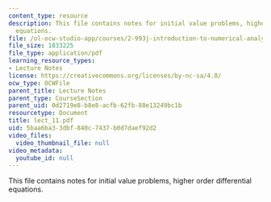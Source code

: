 ```yaml
---
content_type: resource
description: This file contains notes for initial value problems, higher order differential
  equations.
file: /ol-ocw-studio-app/courses/2-993j-introduction-to-numerical-analysis-for-engineering-13-002j-spring-2005/5baa6ba33dbf840c7437b0d7daef92d2_lect_11.pdf
file_size: 1833225
file_type: application/pdf
learning_resource_types:
- Lecture Notes
license: https://creativecommons.org/licenses/by-nc-sa/4.0/
ocw_type: OCWFile
parent_title: Lecture Notes
parent_type: CourseSection
parent_uid: 0d2719e8-b8e8-acfb-62fb-88e13249bc1b
resourcetype: Document
title: lect_11.pdf
uid: 5baa6ba3-3dbf-840c-7437-b0d7daef92d2
video_files:
  video_thumbnail_file: null
video_metadata:
  youtube_id: null
---
```

This file contains notes for initial value problems, higher order differential equations.